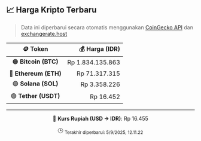 

<!-- HARGA_KRIPTO -->
## 📈 Harga Kripto Terbaru

> Data ini diperbarui secara otomatis menggunakan [CoinGecko API](https://www.coingecko.com/) dan [exchangerate.host](https://exchangerate.host/)

<div align="center">

| 🪙 Token | 💰 Harga (IDR) |
|:------:|---------------:|
| 🟠 **Bitcoin (BTC)**   | Rp 1.834.135.863 |
| 🔵 **Ethereum (ETH)**  | Rp 71.317.315 |
| 🟣 **Solana (SOL)**    | Rp 3.358.226 |
| 🟢 **Tether (USDT)**   | Rp 16.452 |

---

💱 **Kurs Rupiah (USD → IDR)**: Rp 16.455

🕒 <sub>Terakhir diperbarui: 5/9/2025, 12.11.22</sub>

</div>
<!-- /HARGA_KRIPTO -->